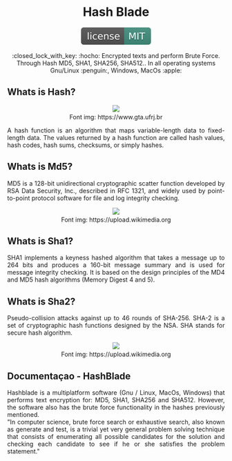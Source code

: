 <h1 align="center">Hash Blade</h1>
<p align="center">
  <img src="https://github.com/WalderlanSena/tagsGit/blob/master/licenseMIT.svg">
</p>
<p align="center">:closed_lock_with_key: :hocho: Encrypted texts and perform Brute Force. Through Hash MD5, SHA1, SHA256, SHA512.. In all operating systems Gnu/Linux :penguin:, Windows, MacOs :apple:</p>

<h2>Whats is Hash?</h2>
<p align="center">
  <img src="https://www.gta.ufrj.br/ensino/eel879/trabalhos_vf_2008_2/hugo/NotesImages/Topic10NotesImage3.jpg"><br>
  Font img: https://www.gta.ufrj.br
</p>
<p align="justify">A hash function is an algorithm that maps variable-length data to fixed-length data. The values returned by a hash function are called hash values, hash codes, hash sums, checksums, or simply hashes.</p>

<h2>Whats is Md5?</h2>
<p align="justify">MD5 is a 128-bit unidirectional cryptographic scatter function developed by RSA Data Security, Inc., described in RFC 1321, and widely used by point-to-point protocol software for file and log integrity checking.</p>
<p align="center">
  <img src="https://upload.wikimedia.org/wikipedia/commons/thumb/c/c8/CPT-Hashing-File-Transmission.svg/350px-CPT-Hashing-File-Transmission.svg.png"><br>Font img: https://upload.wikimedia.org</p>

<h2>Whats is Sha1?</h2>

<p align="justify">SHA1 implements a keyness hashed algorithm that takes a message up to 264 bits and produces a 160-bit message summary and is used for message integrity checking. It is based on the design principles of the MD4 and MD5 hash algorithms (Memory Digest 4 and 5).</p>

<h2>Whats is Sha2?</h2>

<p align="justify">Pseudo-collision attacks against up to 46 rounds of SHA-256. SHA-2 is a set of cryptographic hash functions designed by the NSA. SHA stands for secure hash algorithm.</p> 
<p align="center">
  <img src="https://upload.wikimedia.org/wikipedia/commons/thumb/7/7d/SHA-2.svg/400px-SHA-2.svg.png"><br>Font img: https://upload.wikimedia.org</p>

<h2>Documentaçao - HashBlade</h2>

<p align="justify"> Hashblade is a multiplatform software (Gnu / Linux, MacOs, Windows) that performs text encryption for: MD5, SHA1, SHA256 and SHA512. However, the software also has the brute force functionality in the hashes previously mentioned. <br>
"In computer science, brute force search or exhaustive search, also known as generate and test, is a trivial yet very general problem solving technique that consists of enumerating all possible candidates for the solution and checking each candidate to see if he or she satisfies the problem statement."
</p>


